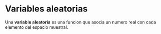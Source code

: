 # Variables aleatorias
Una **variable aleatoria** es una funcion que asocia un numero real con cada elemento del espacio muestral.